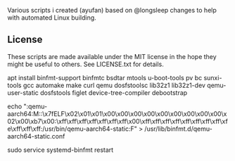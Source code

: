 Various scripts i created (ayufan) based on @longsleep changes to help with automated Linux building.

## License

These scripts are made available under the MIT license in the hope they might be useful to others. See LICENSE.txt for details.


apt install binfmt-support binfmtc bsdtar mtools u-boot-tools pv bc sunxi-tools gcc automake make curl qemu dosfstoolsc lib32z1 lib32z1-dev qemu-user-static dosfstools figlet device-tree-compiler debootstrap

echo ":qemu-aarch64:M::\x7fELF\x02\x01\x01\x00\x00\x00\x00\x00\x00\x00\x00\x00\x02\x00\xb7\x00:\xff\xff\xff\xff\xff\xff\xff\x00\xff\xff\xff\xff\xff\xff\xff\xff\xfe\xff\xff\xff:/usr/bin/qemu-aarch64-static:F" > /usr/lib/binfmt.d/qemu-aarch64-static.conf

sudo service systemd-binfmt restart

